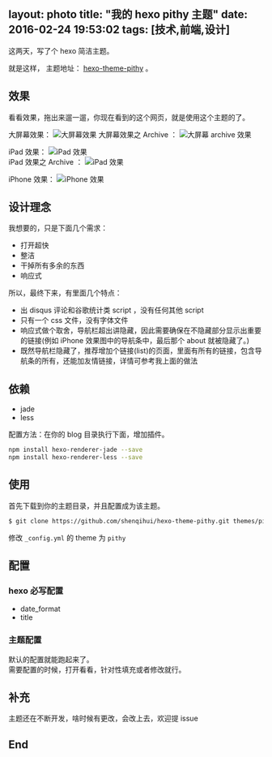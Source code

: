 layout: photo
title: "我的 hexo pithy 主题"
date: 2016-02-24 19:53:02
tags: [技术,前端,设计]
---

这两天，写了个 hexo 简洁主题。

<!--more-->

就是这样， 主题地址： [hexo-theme-pithy](https://github.com/shenqihui/hexo-theme-pithy) 。  

## 效果
看看效果，拖出来遛一遛，你现在看到的这个网页，就是使用这个主题的了。

大屏幕效果：
![大屏幕效果](/picture/hexo-theme-pithy/desktop.jpg)
大屏幕效果之 Archive ：
![大屏幕 archive 效果](/picture/hexo-theme-pithy/desktop-archive.jpg)

iPad 效果：
![iPad 效果](/picture/hexo-theme-pithy/pad.jpg)  
iPad 效果之 Archive ：
![iPad 效果](/picture/hexo-theme-pithy/pad.jpg)  

iPhone 效果：
![iPhone 效果](/picture/hexo-theme-pithy/phone.jpg)

## 设计理念

我想要的，只是下面几个需求：

* 打开超快
* 整洁
* 干掉所有多余的东西
* 响应式

所以，最终下来，有里面几个特点：

* 出 disqus 评论和谷歌统计类 script ，没有任何其他 script 
* 只有一个 css 文件，没有字体文件
* 响应式做个取舍，导航栏超出讲隐藏，因此需要确保在不隐藏部分显示出重要的链接(例如 iPhone 效果图中的导航条中，最后那个 about 就被隐藏了。)
* 既然导航栏隐藏了，推荐增加个链接(list)的页面，里面有所有的链接，包含导航条的所有，还能加友情链接，详情可参考我上面的做法

## 依赖

* jade
* less

配置方法：在你的 blog 目录执行下面，增加插件。
```bash
npm install hexo-renderer-jade --save  
npm install hexo-renderer-less --save
```

## 使用
首先下载到你的主题目录，并且配置成为该主题。
``` bash
$ git clone https://github.com/shenqihui/hexo-theme-pithy.git themes/pithy
```
修改 `_config.yml` 的 theme 为 `pithy`

## 配置

### hexo 必写配置

* date_format
* title 

### 主题配置

默认的配置就能跑起来了。  
需要配置的时候，打开看看，针对性填充或者修改就行。

## 补充

主题还在不断开发，啥时候有更改，会改上去，欢迎提 issue 


## End